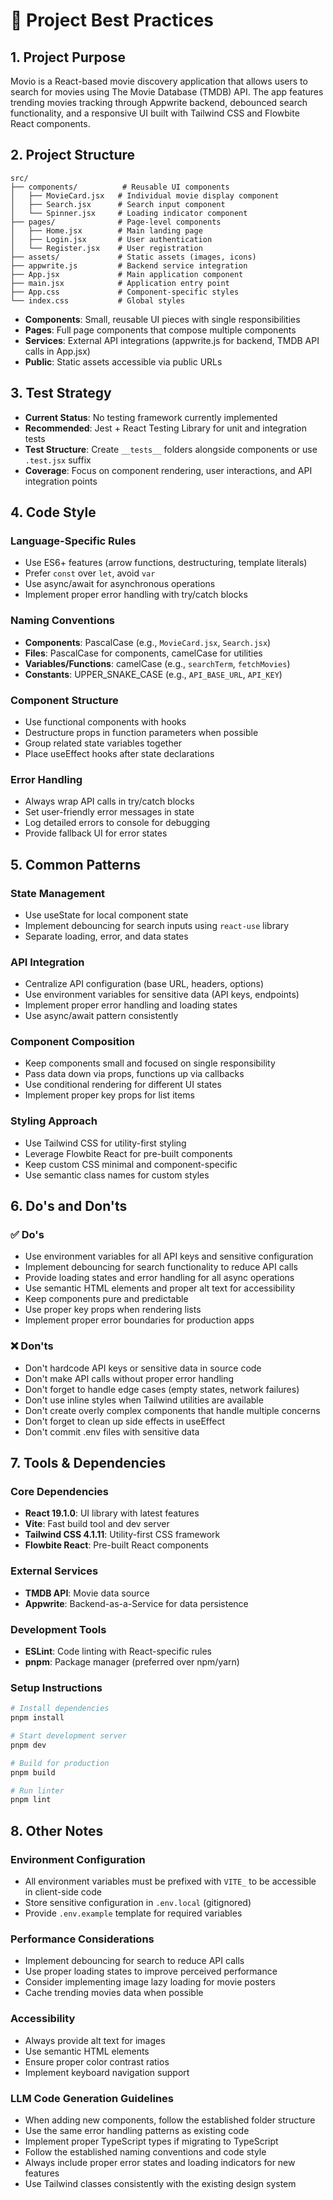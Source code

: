 # 📘 Project Best Practices

## 1. Project Purpose
Movio is a React-based movie discovery application that allows users to search for movies using The Movie Database (TMDB) API. The app features trending movies tracking through Appwrite backend, debounced search functionality, and a responsive UI built with Tailwind CSS and Flowbite React components.

## 2. Project Structure
```
src/
├── components/          # Reusable UI components
│   ├── MovieCard.jsx   # Individual movie display component
│   ├── Search.jsx      # Search input component
│   └── Spinner.jsx     # Loading indicator component
├── pages/              # Page-level components
│   ├── Home.jsx        # Main landing page
│   ├── Login.jsx       # User authentication
│   └── Register.jsx    # User registration
├── assets/             # Static assets (images, icons)
├── appwrite.js         # Backend service integration
├── App.jsx             # Main application component
├── main.jsx            # Application entry point
├── App.css             # Component-specific styles
└── index.css           # Global styles
```

- **Components**: Small, reusable UI pieces with single responsibilities
- **Pages**: Full page components that compose multiple components
- **Services**: External API integrations (appwrite.js for backend, TMDB API calls in App.jsx)
- **Public**: Static assets accessible via public URLs

## 3. Test Strategy
- **Current Status**: No testing framework currently implemented
- **Recommended**: Jest + React Testing Library for unit and integration tests
- **Test Structure**: Create `__tests__` folders alongside components or use `.test.jsx` suffix
- **Coverage**: Focus on component rendering, user interactions, and API integration points

## 4. Code Style

### Language-Specific Rules
- Use ES6+ features (arrow functions, destructuring, template literals)
- Prefer `const` over `let`, avoid `var`
- Use async/await for asynchronous operations
- Implement proper error handling with try/catch blocks

### Naming Conventions
- **Components**: PascalCase (e.g., `MovieCard.jsx`, `Search.jsx`)
- **Files**: PascalCase for components, camelCase for utilities
- **Variables/Functions**: camelCase (e.g., `searchTerm`, `fetchMovies`)
- **Constants**: UPPER_SNAKE_CASE (e.g., `API_BASE_URL`, `API_KEY`)

### Component Structure
- Use functional components with hooks
- Destructure props in function parameters when possible
- Group related state variables together
- Place useEffect hooks after state declarations

### Error Handling
- Always wrap API calls in try/catch blocks
- Set user-friendly error messages in state
- Log detailed errors to console for debugging
- Provide fallback UI for error states

## 5. Common Patterns

### State Management
- Use useState for local component state
- Implement debouncing for search inputs using `react-use` library
- Separate loading, error, and data states

### API Integration
- Centralize API configuration (base URL, headers, options)
- Use environment variables for sensitive data (API keys, endpoints)
- Implement proper error handling and loading states
- Use async/await pattern consistently

### Component Composition
- Keep components small and focused on single responsibility
- Pass data down via props, functions up via callbacks
- Use conditional rendering for different UI states
- Implement proper key props for list items

### Styling Approach
- Use Tailwind CSS for utility-first styling
- Leverage Flowbite React for pre-built components
- Keep custom CSS minimal and component-specific
- Use semantic class names for custom styles

## 6. Do's and Don'ts

### ✅ Do's
- Use environment variables for all API keys and sensitive configuration
- Implement debouncing for search functionality to reduce API calls
- Provide loading states and error handling for all async operations
- Use semantic HTML elements and proper alt text for accessibility
- Keep components pure and predictable
- Use proper key props when rendering lists
- Implement proper error boundaries for production apps

### ❌ Don'ts
- Don't hardcode API keys or sensitive data in source code
- Don't make API calls without proper error handling
- Don't forget to handle edge cases (empty states, network failures)
- Don't use inline styles when Tailwind utilities are available
- Don't create overly complex components that handle multiple concerns
- Don't forget to clean up side effects in useEffect
- Don't commit .env files with sensitive data

## 7. Tools & Dependencies

### Core Dependencies
- **React 19.1.0**: UI library with latest features
- **Vite**: Fast build tool and dev server
- **Tailwind CSS 4.1.11**: Utility-first CSS framework
- **Flowbite React**: Pre-built React components

### External Services
- **TMDB API**: Movie data source
- **Appwrite**: Backend-as-a-Service for data persistence

### Development Tools
- **ESLint**: Code linting with React-specific rules
- **pnpm**: Package manager (preferred over npm/yarn)

### Setup Instructions
```bash
# Install dependencies
pnpm install

# Start development server
pnpm dev

# Build for production
pnpm build

# Run linter
pnpm lint
```

## 8. Other Notes

### Environment Configuration
- All environment variables must be prefixed with `VITE_` to be accessible in client-side code
- Store sensitive configuration in `.env.local` (gitignored)
- Provide `.env.example` template for required variables

### Performance Considerations
- Implement debouncing for search to reduce API calls
- Use proper loading states to improve perceived performance
- Consider implementing image lazy loading for movie posters
- Cache trending movies data when possible

### Accessibility
- Always provide alt text for images
- Use semantic HTML elements
- Ensure proper color contrast ratios
- Implement keyboard navigation support

### LLM Code Generation Guidelines
- When adding new components, follow the established folder structure
- Use the same error handling patterns as existing code
- Implement proper TypeScript types if migrating to TypeScript
- Follow the established naming conventions and code style
- Always include proper error states and loading indicators for new features
- Use Tailwind classes consistently with the existing design system